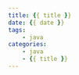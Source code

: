 ```yaml
---
title: {{ title }}
date: {{ date }}  
tags:
    - java
categories:
    - java
    - {{ title }}
---
```

